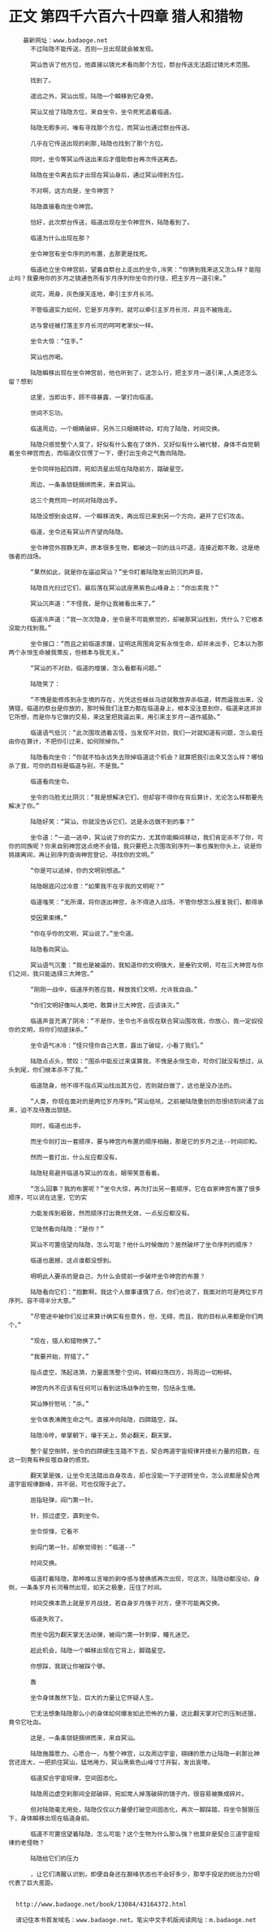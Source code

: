 # 正文 第四千六百六十四章 猎人和猎物
        最新网址：www.badaoge.net
          不过陆隐不能传送，否则一旦出现就会被发现。
      
          冥汕告诉了他方位，他直接以镜光术看向那个方位，祭台传送无法超过镜光术范围。
      
          找到了。
      
          遥远之外，冥汕出现，陆隐一个瞬移到它身旁。
      
          冥汕又给了陆隐方位，来自坐令，坐令死死追着临道。
      
          陆隐无暇多问，唯有寻找那个方位，而冥汕也通过祭台传送。
      
          几乎在它传送出现的刹那,陆隐也找到了那个方位。
      
          同时，坐令等冥汕传送出来后才借助祭台再次传送离去。
      
          陆隐在坐令离去后才出现在冥汕身后，通过冥汕得到方位。
      
          不对啊，这方向是，坐令神宫？
      
          陆隐直接看向坐令神宫。
      
          恰好，此次祭台传送，临道出现在坐令神宫外，陆隐看到了。
      
          临道为什么出现在那？
      
          坐令神宫有坐令序列的布置，去那更是找死。
      
          临道屹立坐令神宫前，望着自祭台上走出的坐令,冷笑：“你猜到我来这又怎么样？能阻止吗？我要用你的岁月之镜通告所有岁月序列你坐令的行径，把主岁月一道引来。”
      
          说完，周身，灰色接天连地，牵引主岁月长河。
      
          不管临道实力如何，它是岁月序列，就可以牵引主岁月长河，并且不被拖走。
      
          这与曾经被打落主岁月长河的呵呵老家伙一样。
      
          坐令大惊：“住手。”
      
          冥汕也厉喝。
      
          陆隐瞬移出现在坐令神宫前，他也听到了，这怎么行，把主岁月一道引来,人类还怎么留？想到
      
          这里，当即出手，顾不得暴露，一掌打向临道。
      
          世间不忘功。
      
          临道周边，一个眼睛破碎，另外三只眼睛转动，盯向了陆隐，时间交换。
      
          陆隐只感觉整个人变了，好似有什么套在了体外，又好似有什么被代替，身体不自觉朝着坐令神宫而去，而临道仅仅愣了一下，便打出生命之气轰向陆隐。
      
          坐令同样抬起四蹄，宛如流星出现在陆隐前方，踏破星空。
      
          周边，一条条锁链捆绑而来，来自冥汕。
      
          这三个竟然同一时间对陆隐出手。
      
          陆隐没想到会这样，一个瞬移消失，再出现已来到另一个方向，避开了它们攻击。
      
          临道，坐令还有冥汕齐齐望向陆隐。
      
          坐令神宫外寂静无声，原本很多生物，都被这一刻的战斗吓退，连接近都不敢，这是绝强者的战场。
      
          “果然如此，就是你在逼迫冥汕？”坐令盯着陆隐发出阴沉的声音。
      
          陆隐目光扫过它们，最后落在冥汕这座黑紫色山峰身上：“你出卖我？”
      
          冥汕沉声道：“不怪我，是你让我被看出来了。”
      
          临道冷声道：“我一次次隐身，坐令是不可能察觉的，却被那冥汕找到，凭什么？它根本没能力找到我。”
      
          坐令接口：“而且之前临道求援，证明这周围肯定有永恒生命，却并未出手，它本以为那两个永恒生命被我策反，但根本与我无关。”
      
          “冥汕的不对劲，临道的增援，怎么看都有问题。”
      
          陆隐笑了：
      
          “不愧是能修炼到永生境的存在，光凭这些蛛丝马迹就敢放弃杀临道，转而逼我出来，没猜错，临道的祭台是你放的，那时候我们注意力都在临道身上，根本没注意到你，临道来这并非它所想，而是你与它做的交易，来这里把我逼出来，用引来主岁月一道作威胁。”
      
          临道语气低沉：“此次围攻透着古怪，当发现不对劲，我们一对就知道有问题，怎么能任由你在算计，不把你引过来，如何除掉你。”
      
          陆隐看向坐令：“你就不怕永远失去除掉临道这个机会？就算把我引出来又怎么样？哪怕杀了我，可你的目标是临道与别，不是我。”
      
          临道看向坐令。
      
          坐令的马脸无比阴沉：“我是想解决它们，但却容不得你在背后算计，无论怎么样都要先解决了你。”
      
          陆隐好笑：“冥汕，你就没告诉它们，这是永远做不到的事？”
      
          坐令道：“一追一逃中，冥汕说了你的实力，尤其你能瞬间移动，我们肯定杀不了你，可你的同族呢？你来自别神宫这点绝不会错，我只要把上次围攻别序列一事也推到你头上，说是你挑拨离间，再让别序列查询神宫登记，寻找你的文明。”
      
          “你是可以逃掉，你的文明别想逃。”
      
          陆隐眼底闪过冷意：“如果我不在乎我的文明呢？”
      
          临道嗤笑：“无所谓，将你逐出神宫，永不得进入战场，不管你想怎么报复我们，都得承
      
          受因果束缚。”
      
          “你在乎你的文明，冥汕说了。”坐令道。
      
          陆隐看向冥汕。
      
          冥汕语气沉重：“我也是被逼的，我知道你的文明强大，是垂钓文明，可在三大神宫与你们之间，我只能选择三大神宫。”
      
          “刚刚一战中，临道序列答应我，释放我们文明，允许我自由。”
      
          “你们文明好像叫人类吧，敢算计三大神宫，应该诛灭。”
      
          临道声音充满了阴冷：“不是你，坐令也不会现在联合冥汕围攻我，你放心，我一定奴役你的文明，将你们彻底抹杀。”
      
          坐令语气冰冷：“怪只怪你自己大意，露出了破绽，小看了我们。”
      
          陆隐点点头，赞叹：“围杀中能反过来谋算我，不愧是永恒生命，可你们就没有想过，从头到尾，你们根本杀不了我。”
      
          临道隐身，他不得不指点冥汕找出其方位，否则就白做了，这也是没办法的。
      
          “人类，你现在面对的是两位岁月序列。”冥汕低吼，之前被陆隐重创的怨恨顷刻间涌了出来，迫不及待轰出锁链。
      
          同时，临道也出手。
      
          而坐令则打出一套顺序，要与神宫内布置的顺序相融，那是它的岁月之法--时间印和。
      
          然而一套打出，什么反应都没有。
      
          陆隐轻易避开临道与冥汕的攻击，眼带笑意看着。
      
          “怎么回事？我的布置呢？”坐令大惊，再次打出另一套顺序，它在自家神宫布置了很多顺序，可以说在这里，它的实
      
          力能发挥到极致，然而顺序打出竟然无效，一点反应都没有。
      
          它陡然看向陆隐：“是你？”
      
          冥汕不可置信望向陆隐，怎么可能？他什么时候做的？居然破坏了坐令序列的顺序？
      
          临道也震撼，这点谁都没想到。
      
          明明此人要杀的是自己，为什么会提前一步破坏坐令神宫的布置？
      
          陆隐看向它们：“抱歉啊，我这个人做事谨慎了点，你们也说了，我面对的可是两位岁月序列，容不得半分大意。”
      
          “尽管途中被你们反过来算计确实有些意外，但，无碍，而且，我的目标从来都是你们两个。”
      
          “现在，猎人和猎物换了。”
      
          “我要开始，狩猎了。”
      
          指点虚空，荡起涟漪，力量震荡整个空间，转瞬扫荡四方，将周边一切粉碎。
      
          神宫内外不应该有任何可以看到这场战争的生物，包括永生境。
      
          冥汕狰狞怒吼：“杀。”
      
          坐令体表沸腾生命之气，直接冲向陆隐，四蹄踏空，踩。
      
          陆隐冷哼，单掌朝下，壤于天上，势必翻天，翻天掌。
      
          整个星空倒转，坐令的四蹄硬生生踏不下去，契合两道宇宙规律并擅长力量的招数，在这一刻竟有种反噬自身的感觉。
      
          翻天掌是强，让坐令无法踏出自身攻击，却也没能一下子逆转坐令，怎么说都是契合两道宇宙规律巅峰，并不弱，可也仅限于此了。
      
          屈指轻弹，阎门第一针。
      
          针，掠过虚空，直刺坐令。
      
          坐令惊悚，它看不
      
          到阎门第一针，却察觉得到：“临道--”
      
          时间交换。
      
          临道盯着陆隐，那种难以言喻的剥夺感与替换感再次出现，可这次，陆隐动都没动，身侧，一条条岁月长河蓦然出现，如天之极重，压住了时间。
      
          时间交换本质上就是岁月战技，若自身岁月强于对方，便不可能再交换。
      
          临道失败了。
      
          而坐令因为翻天掌无法动弹，被阎门第一针刺穿，瞳孔迷茫。
      
          趁此机会，陆隐一个瞬移出现在它背上，脚踏星空。
      
          你想踩，我就让你被踩个够。
      
          轰
      
          坐令身体轰然下坠，巨大的力量让它怀疑人生。
      
          它无法想象陆隐那么小的身体如何爆发如此恐怖的力量，这比翻天掌对它的压制还狠，竟令它吐血。
      
          这是，一条条锁链捆绑而来，来自冥汕。
      
          陆隐施展愿力，心愿合一，与整个神宫，以及周边宇宙，磅礴的愿力让陆隐一刹那比神宫还庞大，一把抓住冥汕，猛地用力，冥汕黑紫色山峰寸寸开裂，发出哀嚎。
      
          临道契合宇宙规律，空间固态化。
      
          陆隐周边虚空刹那间全部破碎，宛如常人掉落破碎的镜子内，很容易被撕成碎片。
      
          但对陆隐毫无用处，陆隐仅仅以力量便打破空间固态化，再次一脚踩踏，将坐令狠狠压下，身体瞬移出现在临道身前。
      
          临道不可置信望着陆隐，怎么可能？这个生物为什么那么强？他莫非是契合三道宇宙规律的老怪物？
      
          陆隐给它们的压力
      
          ，让它们清醒认识到，即便自身还在巅峰状态也不会好多少，那举手投足的统治力分明代表了巨大差距。
      
      
      http://www.badaoge.net/book/13084/43164372.html
      
      请记住本书首发域名：www.badaoge.net。笔尖中文手机版阅读网址：m.badaoge.net